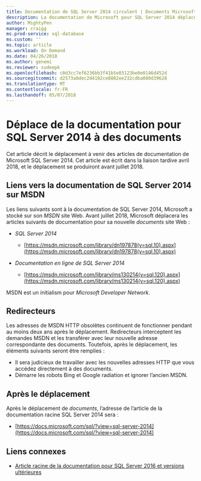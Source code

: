```yaml
---
title: Documentation de SQL Server 2014 circulent | Documents Microsoft
description: La documentation de Microsoft pour SQL Server 2014 déplacera avant 2018 juillet, à partir de MSDN ici des documents.
author: MightyPen
manager: craigg
ms.prod-service: sql-database
ms.custom: ''
ms.topic: article
ms.workload: On Demand
ms.date: 04/26/2018
ms.author: genemi
ms.reviewer: sudeepk
ms.openlocfilehash: c0d3cc7ef6236bb3f41b5e03123be0e0146d452d
ms.sourcegitcommit: d2573a8dec2d4102ce8882ee232cdba080d39628
ms.translationtype: MT
ms.contentlocale: fr-FR
ms.lasthandoff: 05/07/2018
---
```

# <a name="documentation-for-sql-server-2014-is-moving-to-docs"></a>Déplace de la documentation pour SQL Server 2014 à des documents

Cet article décrit le déplacement à venir des articles de documentation de Microsoft SQL Server 2014. Cet article est écrit dans la liaison tardive avril 2018, et le déplacement se produiront avant juillet 2018.

## <a name="links-to-sql-server-2014-documentation-on-msdn"></a>Liens vers la documentation de SQL Server 2014 sur MSDN

Les liens suivants sont à la documentation de SQL Server 2014, Microsoft a stocké sur son *MSDN* site Web. Avant juillet 2018, Microsoft déplacera les articles suivants de documentation pour sa nouvelle *documents* site Web :

- *SQL Server 2014*
    - [https://msdn.microsoft.com/library/dn197878(v=sql.10).aspx](https://msdn.microsoft.com/library/dn197878(v=sql.10).aspx)

- *Documentation en ligne de SQL Server 2014*
    - [https://msdn.microsoft.com/library/ms130214(v=sql.120).aspx](https://msdn.microsoft.com/library/ms130214(v=sql.120).aspx)

MSDN est un initialism pour *Microsoft Developer Network*.


## <a name="redirectors"></a>Redirecteurs

Les adresses de MSDN HTTP obsolètes continuent de fonctionner pendant au moins deux ans après le déplacement. Redirecteurs interceptent les demandes MSDN et les transférer avec leur nouvelle adresse correspondante des documents. Toutefois, après le déplacement, les éléments suivants seront être remplies :

- Il sera judicieux de travailler avec les nouvelles adresses HTTP que vous accédez directement à des documents.
- Démarre les robots Bing et Google radiation et ignorer l’ancien MSDN.


## <a name="after-the-move"></a>Après le déplacement

Après le déplacement de *documents*, l’adresse de l’article de la documentation racine SQL Server 2014 sera :

- [https://docs.microsoft.com/sql/?view=sql-server-2014](https://docs.microsoft.com/sql/?view=sql-server-2014)


## <a name="related-links"></a>Liens connexes

- [Article racine de la documentation pour SQL Server 2016 et versions ultérieures](https://docs.microsoft.com/sql/?view=sql-server-2016)

